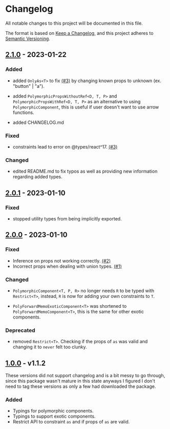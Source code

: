# Changelog

All notable changes to this project will be documented in this file.

The format is based on [Keep a Changelog](https://keepachangelog.com/en/1.0.0/),
and this project adheres to [Semantic Versioning](https://semver.org/spec/v2.0.0.html).

## [2.1.0] - 2023-01-22

### Added

- added `OnlyAs<T>` to fix [(#3)](https://github.com/nasheomirro/react-polymorphed/issues/3) by changing known props to unknown (ex. "button" | "a").

- added `PolymorphicPropsWithoutRef<D, T, P>` and `PolymorphicPropsWithRef<D, T, P>` as an alternative to using `PolymorphicComponent`, this is useful if user doesn't want to use arrow functions.

- added CHANGELOG.md

### Fixed

- constraints lead to error on @types/react^17. [(#3)](https://github.com/nasheomirro/react-polymorphed/issues/3)

### Changed

- edited README.md to fix typos as well as providing new information regarding added types.

## [2.0.1] - 2023-01-10

### Fixed

- stopped utility types from being implicitly exported.

## [2.0.0] - 2023-01-10

### Fixed

- Inference on props not working correctly. [(#2)](https://github.com/nasheomirro/react-polymorphed/issues/2)
- Incorrect props when dealing with union types. [(#1)](https://github.com/nasheomirro/react-polymorphed/issues/2)

### Changed

- `PolymorphicComponent<T, P, R>` no longer needs `R` to be typed with `Restrict<T>`, instead, `R` is now for adding your own constraints to `T`.

- `PolyForwardMemoExoticComponent<T>` was shortened to `PolyForwardMemoComponent<T>`, this is the same for other exotic components.

### Deprecated

- removed `Restrict<T>`. Checking if the props of `as` was valid and changing it to `never` felt too clunky.

## [1.0.0] - v1.1.2

These versions did not support changelog and is a bit messy to go through, since this package wasn't mature in this state anyways I figured I don't need to tag these versions as only a few had downloaded the package.

### Added

- Typings for polymorphic components.
- Typings to support exotic components.
- Restrict API to constraint `as` and if props of `as` are valid.

[2.1.0]: https://github.com/nasheomirro/react-polymorphed/compare/v2.0.1...v2.1.0
[2.0.1]: https://github.com/nasheomirro/react-polymorphed/compare/v2.0.0...v2.0.1
[2.0.0]: https://github.com/nasheomirro/react-polymorphed/compare/v1.0.0...v2.0.0
[1.0.0]: https://github.com/nasheomirro/react-polymorphed/releases/tag/v1.0.0
